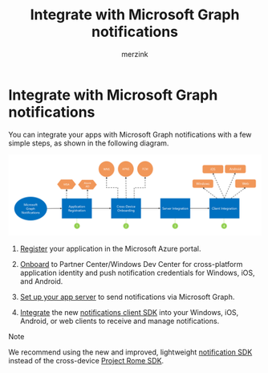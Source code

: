 ﻿---
title: "Integrate with Microsoft Graph notifications "
description: "Notifications are one of the most effective ways to re-engage with users of your application. You can integrate your apps with Microsoft Graph notifications in a few simple steps.  "
localization_priority: Priority
ms.prod: "notifications"
author: "merzink"
---

# Integrate with Microsoft Graph notifications

You can integrate your apps with Microsoft Graph notifications with a few simple steps, as shown in the following diagram.

![Image showing the steps to onboard notifications: registration, cross-device onboarding, server integration, and client integration](images/notifications-integration-e2e-overview.png)

1.  [Register](notifications-integration-app-registration.md) your application in the Microsoft Azure portal.

2. [Onboard](notifications-integration-cross-device-experiences-onboarding.md) to Partner Center/Windows Dev Center for cross-platform application identity and push notification credentials for Windows, iOS, and Android.

3.  [Set up your app server](notifications-integrating-app-server.md) to send notifications via Microsoft Graph.

4.  [Integrate](notifications-integrating-with-windows.md) the new [notifications client SDK](https://aka.ms/GNSDK) into your Windows, iOS, Android, or web clients to receive and manage notifications.

> [!NOTE]
> We recommend using the new and improved, lightweight [notification SDK](https://aka.ms/GNSDK) instead of the cross-device [Project Rome SDK](https://github.com/microsoft/project-rome).
